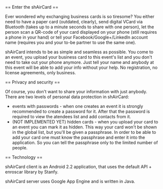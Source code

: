 == Enter the shAirCard ==

Ever wondered why exchanging business cards is so tiresome? You either need to have a paper card (outdated, clearly), send digital VCard via Bluetooth (takes up to a minute seconds to share with one person), let the person scan a QR-code of your card  displayed on your phone (still requires a phone in your hand) or tell your Facebook/Google+/LinkedIn account name (requires you and your to-be partner to use the same one).

shAirCard intends to be as simple and seamless as possible. You come to an event, you upload your business card to this event's list and you don't need to take out your phone anymore. Just tell your name and anybody at this event will be able to add your info without your help. No registration, no license agreements, only business.

== Privacy and security ==

Of course, you don't want to share your information with just anybody. There are two levels of personal data protection in shAirCard:

* events with passwords - when one creates an event it is strongly recommended to create a password for it. After that the password is required to view the atendees list and add contacts from it.
* (NOT IMPLEMENTED YET) hidden cards - when you upload your card to an event you can mark it as hidden. This way your card won't be shown in the global list, but you'll be given a passphrase. In order to be able to add your card one must know the passphrase and enter it into the application. So you can tell the passphrase only to the limited number of people.

== Technology ==

shAirCard client is an Android 2.2 application, that uses the default API + enroscar library by Stanfy.

shAirCard server uses Google App Engine and is written in Java.